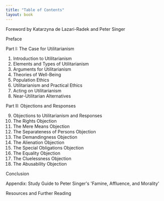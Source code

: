 ```yaml
---
title: "Table of Contents"
layout: book
---
```


Foreword by Katarzyna de Lazari-Radek and Peter Singer

Preface

Part I: The Case for Utilitarianism

1. Introduction to Utilitarianism
2. Elements and Types of Utilitarianism
3. Arguments for Utilitarianism
4. Theories of Well-Being
5. Population Ethics
6. Utilitarianism and Practical Ethics
7. Acting on Utilitarianism
8. Near-Utilitarian Alternatives

Part II: Objections and Responses

9. Objections to Utilitarianism and Responses
10. The Rights Objection
11. The Mere Means Objection
12. The Separateness of Persons Objection
13. The Demandingness Objection
14. The Alienation Objection
15. The Special Obligations Objection
16. The Equality Objection
17. The Cluelessness Objection
18. The Abusability Objection

Conclusion

Appendix: Study Guide to Peter Singer's 'Famine, Affluence, and Morality'

Resources and Further Reading
